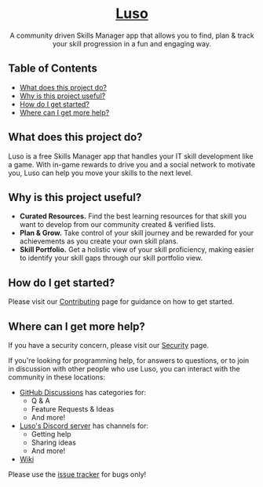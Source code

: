 <h1 align="center">
  <a href="https://luso.me">Luso</a>
</h1>

<p align="center">
  A community driven Skills Manager app that allows you to find, plan & track your skill 
  progression in a fun and engaging way.
</p>

## Table of Contents

* [What does this project do?](#What-does-this-project-do?)
* [Why is this project useful?](#Why-is-this-project-useful?)
* [How do I get started?](#How-do-I-get-started?)
* [Where can I get more help?](#Where-can-I-get-more-help?)

## What does this project do?

Luso is a free Skills Manager app that handles your IT skill development like a game.
With in-game rewards to drive you and a social network to motivate you, Luso can help
you move your skills to the next level.

## Why is this project useful?

- **Curated Resources.** Find the best learning resources for that skill you want to
  develop from our community created & verified lists.
- **Plan & Grow.** Take control of your skill journey and be rewarded for your
  achievements as you create your own skill plans.
- **Skill Portfolio.** Get a holistic view of your skill proficiency, making easier to
  identify your skill gaps through our skill portfolio view.

## How do I get started?

Please visit our [Contributing](CONTRIBUTING.md) page for guidance on how to get started.

## Where can I get more help?

If you have a security concern, please visit our [Security](docs/security.md) page.

If you're looking for programming help, for answers to questions, or to join in discussion
with other people who use Luso, you can interact with the community in these
locations:

* [GitHub Discussions](https://github.com/luso-me/luso/discussions) has categories for:
    * Q & A
    * Feature Requests & Ideas
    * And more!
* [Luso's Discord server](https://discord.gg/ddgdhWPQFC) has channels for:
    * Getting help
    * Sharing ideas
    * And more!
* [Wiki](https://github.com/luso-me/luso/wiki)

Please use the [issue tracker](https://github.com/luso-me/luso/issues) for bugs only!

